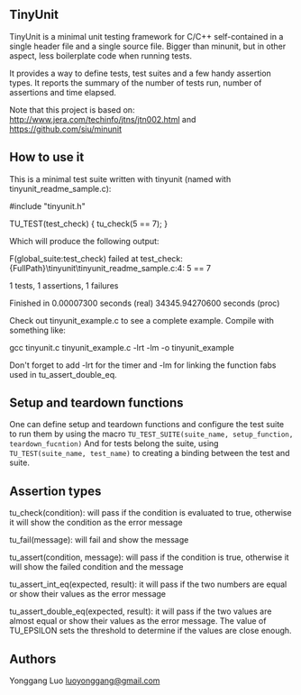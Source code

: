 ## TinyUnit

TinyUnit is a minimal unit testing framework for C/C++ self-contained in a
single header file and a single source file. Bigger than minunit, but in other 
aspect, less boilerplate code when running tests.

It provides a way to define tests, test suites and a few handy assertion
types. It reports the summary of the number of tests run, number of assertions
and time elapsed.

Note that this project is based on:
http://www.jera.com/techinfo/jtns/jtn002.html and https://github.com/siu/minunit

## How to use it

This is a minimal test suite written with tinyunit (named with tinyunit_readme_sample.c):

  #include "tinyunit.h"

  TU_TEST(test_check) {
    tu_check(5 == 7);
  }

Which will produce the following output:

  F(global_suite:test_check)
  failed at test_check:{FullPath}\tinyunit\tinyunit_readme_sample.c:4:
    5 == 7


  1 tests, 1 assertions, 1 failures

  Finished in 0.00007300 seconds (real) 34345.94270600 seconds (proc)

Check out tinyunit_example.c to see a complete example. Compile with something
like:

  gcc tinyunit.c tinyunit_example.c -lrt -lm -o tinyunit_example

Don't forget to add -lrt for the timer and -lm for linking the function fabs
used in tu_assert_double_eq.

## Setup and teardown functions

One can define setup and teardown functions and configure the test suite to run
them by using the macro `TU_TEST_SUITE(suite_name, setup_function, teardown_fucntion)`
And for tests belong the suite, using `TU_TEST(suite_name, test_name)` to creating 
a binding between the test and suite.

## Assertion types

tu_check(condition): will pass if the condition is evaluated to true, otherwise
it will show the condition as the error message

tu_fail(message): will fail and show the message

tu_assert(condition, message): will pass if the condition is true, otherwise it
will show the failed condition and the message

tu_assert_int_eq(expected, result): it will pass if the two numbers are
equal or show their values as the error message

tu_assert_double_eq(expected, result): it will pass if the two values
are almost equal or show their values as the error message. The value of
TU_EPSILON sets the threshold to determine if the values are close enough.

## Authors

Yonggang Luo <luoyonggang@gmail.com>

